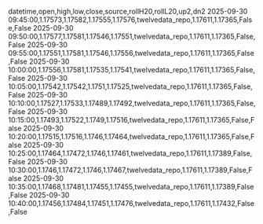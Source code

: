 datetime,open,high,low,close,source,rollH20,rollL20,up2,dn2
2025-09-30 09:45:00,1.17573,1.17582,1.17555,1.17576,twelvedata_repo,1.17611,1.17365,False,False
2025-09-30 09:50:00,1.17577,1.17581,1.17546,1.17551,twelvedata_repo,1.17611,1.17365,False,False
2025-09-30 09:55:00,1.17551,1.17581,1.17546,1.17556,twelvedata_repo,1.17611,1.17365,False,False
2025-09-30 10:00:00,1.17556,1.17581,1.17535,1.17541,twelvedata_repo,1.17611,1.17365,False,False
2025-09-30 10:05:00,1.17542,1.17542,1.1751,1.17525,twelvedata_repo,1.17611,1.17365,False,False
2025-09-30 10:10:00,1.17527,1.17533,1.17489,1.17492,twelvedata_repo,1.17611,1.17365,False,False
2025-09-30 10:15:00,1.17493,1.17522,1.1749,1.17516,twelvedata_repo,1.17611,1.17365,False,False
2025-09-30 10:20:00,1.17515,1.17516,1.1746,1.17464,twelvedata_repo,1.17611,1.17365,False,False
2025-09-30 10:25:00,1.17464,1.17472,1.1746,1.17461,twelvedata_repo,1.17611,1.17389,False,False
2025-09-30 10:30:00,1.1746,1.17472,1.1746,1.17467,twelvedata_repo,1.17611,1.17389,False,False
2025-09-30 10:35:00,1.17468,1.17481,1.17455,1.17455,twelvedata_repo,1.17611,1.17389,False,False
2025-09-30 10:40:00,1.17456,1.17484,1.17451,1.17476,twelvedata_repo,1.17611,1.17432,False,False
